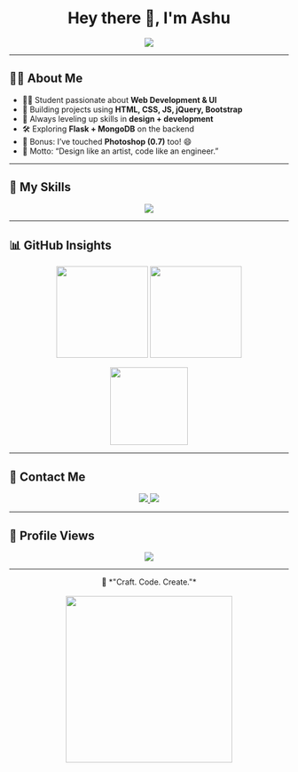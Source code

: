 <!-- 🔥 GitHub Profile README for Ashu-0143 -->

<h1 align="center">Hey there 👋, I'm Ashu</h1>

<p align="center">
  <img src="https://readme-typing-svg.herokuapp.com?font=Fira+Code&weight=600&size=24&pause=1000&color=1CF7FF&center=true&vCenter=true&width=435&lines=Web+Designer+%2F+Front-End+Learner+%F0%9F%92%BB;Exploring+Flask+%2B+MongoDB+Projects;Passionate+About+Clean+UI%2FUX;Keep+Improving+%E2%9A%A1" />
</p>

---

## 👨‍💻 About Me

- 🧑‍🎓 Student passionate about **Web Development & UI**  
- 💼 Building projects using **HTML, CSS, JS, jQuery, Bootstrap**  
- 🎯 Always leveling up skills in **design + development**  
- 🛠️ Exploring **Flask + MongoDB** on the backend  
- 🎨 Bonus: I’ve touched **Photoshop (0.7)** too! 😄  
- 🧠 Motto: “Design like an artist, code like an engineer.”

---

## 🧰 My Skills

<p align="center">
  <img src="https://skillicons.dev/icons?i=html,css,js,bootstrap,jquery,github,vscode" />
</p>

---

## 📊 GitHub Insights

<p align="center">
  <img src="https://github-readme-stats.vercel.app/api?username=Ashu-0143&show_icons=true&theme=tokyonight" height="165" />
  <img src="https://github-readme-streak-stats.herokuapp.com/?user=Ashu-0143&theme=tokyonight" height="165" />
</p>

<p align="center">
  <img src="https://github-readme-stats.vercel.app/api/top-langs/?username=Ashu-0143&layout=compact&theme=tokyonight" height="140"/>
</p>

---

## 🧭 Contact Me

<p align="center">
  <a href="https://github.com/Ashu-0143" target="_blank">
    <img src="https://img.shields.io/badge/GitHub-Ashu--0143-181717?style=for-the-badge&logo=github" />
  </a>
  <a href="https://t.me/Usernamly" target="_blank">
    <img src="https://img.shields.io/badge/Telegram-Contact-blue?style=for-the-badge&logo=telegram" />
  </a>
</p>

---

## 👀 Profile Views

<p align="center">
  <img src="https://komarev.com/ghpvc/?username=Ashu-0143&style=for-the-badge&color=brightgreen" />
</p>

---

<p align="center">
  💬 *"Craft. Code. Create."*<br><br>
  <img src="https://media.giphy.com/media/3o7aD2saalBwwftBIY/giphy.gif" width="300" />
</p>
